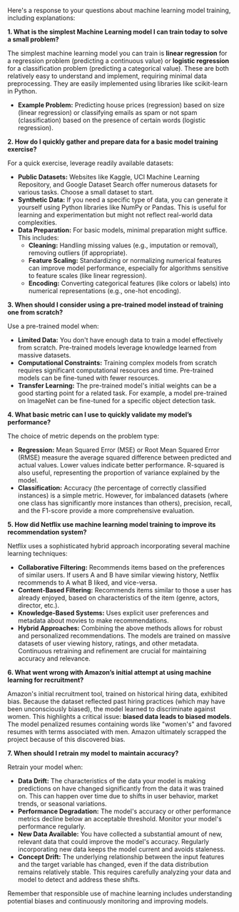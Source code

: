 Here's a response to your questions about machine learning model training, including explanations:

**1. What is the simplest Machine Learning model I can train today to solve a small problem?**

The simplest machine learning model you can train is **linear regression** for a regression problem (predicting a continuous value) or **logistic regression** for a classification problem (predicting a categorical value).  These are both relatively easy to understand and implement, requiring minimal data preprocessing.  They are easily implemented using libraries like scikit-learn in Python.

* **Example Problem:** Predicting house prices (regression) based on size (linear regression) or classifying emails as spam or not spam (classification) based on the presence of certain words (logistic regression).

**2. How do I quickly gather and prepare data for a basic model training exercise?**

For a quick exercise, leverage readily available datasets:

* **Public Datasets:** Websites like Kaggle, UCI Machine Learning Repository, and Google Dataset Search offer numerous datasets for various tasks.  Choose a small dataset to start.
* **Synthetic Data:** If you need a specific type of data, you can generate it yourself using Python libraries like NumPy or Pandas. This is useful for learning and experimentation but might not reflect real-world data complexities.
* **Data Preparation:**  For basic models, minimal preparation might suffice.  This includes:
    * **Cleaning:** Handling missing values (e.g., imputation or removal), removing outliers (if appropriate).
    * **Feature Scaling:**  Standardizing or normalizing numerical features can improve model performance, especially for algorithms sensitive to feature scales (like linear regression).
    * **Encoding:** Converting categorical features (like colors or labels) into numerical representations (e.g., one-hot encoding).


**3. When should I consider using a pre-trained model instead of training one from scratch?**

Use a pre-trained model when:

* **Limited Data:** You don't have enough data to train a model effectively from scratch. Pre-trained models leverage knowledge learned from massive datasets.
* **Computational Constraints:** Training complex models from scratch requires significant computational resources and time. Pre-trained models can be fine-tuned with fewer resources.
* **Transfer Learning:**  The pre-trained model's initial weights can be a good starting point for a related task. For example, a model pre-trained on ImageNet can be fine-tuned for a specific object detection task.


**4. What basic metric can I use to quickly validate my model’s performance?**

The choice of metric depends on the problem type:

* **Regression:** Mean Squared Error (MSE) or Root Mean Squared Error (RMSE) measure the average squared difference between predicted and actual values.  Lower values indicate better performance.  R-squared is also useful, representing the proportion of variance explained by the model.
* **Classification:** Accuracy (the percentage of correctly classified instances) is a simple metric.  However, for imbalanced datasets (where one class has significantly more instances than others), precision, recall, and the F1-score provide a more comprehensive evaluation.


**5. How did Netflix use machine learning model training to improve its recommendation system?**

Netflix uses a sophisticated hybrid approach incorporating several machine learning techniques:

* **Collaborative Filtering:** Recommends items based on the preferences of similar users.  If users A and B have similar viewing history, Netflix recommends to A what B liked, and vice-versa.
* **Content-Based Filtering:** Recommends items similar to those a user has already enjoyed, based on characteristics of the item (genre, actors, director, etc.).
* **Knowledge-Based Systems:** Uses explicit user preferences and metadata about movies to make recommendations.
* **Hybrid Approaches:**  Combining the above methods allows for robust and personalized recommendations.  The models are trained on massive datasets of user viewing history, ratings, and other metadata.  Continuous retraining and refinement are crucial for maintaining accuracy and relevance.


**6. What went wrong with Amazon’s initial attempt at using machine learning for recruitment?**

Amazon's initial recruitment tool, trained on historical hiring data, exhibited bias.  Because the dataset reflected past hiring practices (which may have been unconsciously biased), the model learned to discriminate against women.  This highlights a critical issue: **biased data leads to biased models**.  The model penalized resumes containing words like "women's" and favored resumes with terms associated with men.  Amazon ultimately scrapped the project because of this discovered bias.

**7. When should I retrain my model to maintain accuracy?**

Retrain your model when:

* **Data Drift:** The characteristics of the data your model is making predictions on have changed significantly from the data it was trained on. This can happen over time due to shifts in user behavior, market trends, or seasonal variations.
* **Performance Degradation:**  The model's accuracy or other performance metrics decline below an acceptable threshold.  Monitor your model's performance regularly.
* **New Data Available:** You have collected a substantial amount of new, relevant data that could improve the model's accuracy.  Regularly incorporating new data keeps the model current and avoids staleness.
* **Concept Drift:** The underlying relationship between the input features and the target variable has changed, even if the data distribution remains relatively stable.  This requires carefully analyzing your data and model to detect and address these shifts.


Remember that responsible use of machine learning includes understanding potential biases and continuously monitoring and improving models.
